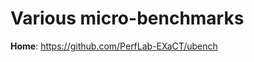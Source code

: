 <!-- -*-Mode: markdown;-*- -->
<!-- $Id$ -->

Various micro-benchmarks
=============================================================================

**Home**: https://github.com/PerfLab-EXaCT/ubench
